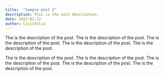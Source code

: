 ```yaml
---
title:  "Sample post 2"
description: This is the post description.
date: 2022-01-22
author: CivicFolio
---
```


The is the description of the post. The is the description of the post. The is the description of the post. The is the description of the post. The is the description of the post.

The is the description of the post. The is the description of the post. The is the description of the post. The is the description of the post. The is the description of the post.
